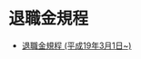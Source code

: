 # 退職金規程
- [退職金規程 (平成19年3月1日~)](https://esa-storage-tokyo.s3-ap-northeast-1.amazonaws.com/uploads/production/attachments/47/2016/09/29/985/9a3279a7-eaaa-4fb8-8f61-044131231242.pdf)